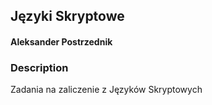 <!-- Heading -->
## Języki Skryptowe
#### Aleksander Postrzednik 
### Description
<!-- UL -->
Zadania na zaliczenie z Języków Skryptowych